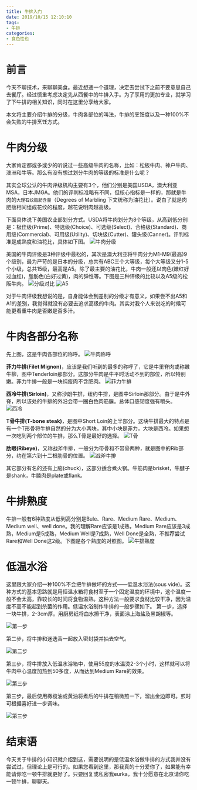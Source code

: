 ```yaml
---
title: 牛排入门
date: 2019/10/15 12:10:10
tags:
- 牛排
categories:
- 食色性也
---
```

# 前言
今天不聊技术，来聊聊美食。最近想通一个道理，决定去尝试下之前不要意思自己去餐厅。经过慎重考虑决定先从西餐中的牛排入手。为了享用的更加专业，就学习了下牛排的相关知识，同时在这里分享给大家。  

本文将主要介绍牛排的分级，牛肉各部位的叫法，牛排的烹饪度以及一种100%不会失败的牛排烹饪方式。

<!--more-->

# 牛肉分级
大家肯定都或多或少的听说过一些高级牛肉的名称，比如：松板牛肉、神户牛肉、澳洲和牛等。那么有没有想过划分牛肉的等级的标准是什么呢？  

其实全球公认的牛肉评级机构主要有3个，他们分别是美国USDA，澳大利亚MSA，日本JMGA。他们的评判标准略有不同，但核心指标是一样的，那就是牛肉的`大理石纹脂肪含量`（Degrees of Marbling 下文统称为油花比）。说白了就是肉肥瘦相间组成花纹的程度，越花说明肉越高级。  

下面具体说下美国农业部划分方式。USDA将牛肉划分为8个等级，从高到低分别是：极佳级(Prime)、特选级(Choice)、可选级(Select)、合格级(Standard)、商用级(Commercial)、可用级(Utility)、切块级(Cutter)、罐头级(Canner)。评判标准是成熟度和油花比，具体如下图。
![牛肉分级](https://rfc2616.oss-cn-beijing.aliyuncs.com/blog/steakGrade.png)

美国的牛肉评级是3种评级中最松的，其次是澳大利亚将牛肉分为M1-M9(最高)9个级别，最为严苛的是日本的分级，总共有ABC三个大等级，每个大等级又分1-5个小级，总共15级，最高是A5。除了最主要的油花比，牛肉一般还以肉色(嫩红好过血红)，脂肪色(白好过黄)，肉的弹性等。下图是三种评级的比较以及A5级的松阪牛肉。
![分级对比](https://rfc2616.oss-cn-beijing.aliyuncs.com/blog/contrast.png) 
![A5](https://rfc2616.oss-cn-beijing.aliyuncs.com/blog/A5.png)

对于牛肉评级我想说的是，自身能体会到差别的分级才有意义，如果尝不出A5和A1的差别，我觉得就没有必要去追求高级的牛肉。其实对我个人来说吃的时候可能更看重牛肉是否嫩是否多汁。

# 牛肉各部分名称
先上图，这是牛肉各部位的称呼。
![牛肉称呼](https://rfc2616.oss-cn-beijing.aliyuncs.com/blog/steakCut.png)

**菲力牛排(Filet Mignon)**，应该是我们听到的最多的称呼了，它是牛里脊肉或称嫩牛柳，图中Tenderloin那部分。这部分牛肉是牛平时活动不到的部位，所以特别嫩。菲力牛排一般是一块纯瘦肉不含肥肉。
![菲力牛排](https://rfc2616.oss-cn-beijing.aliyuncs.com/blog/Filet.png)

**西冷牛排(Sirloin)**，又称沙朗牛排，纽约牛排，是图中Sirloin那部分。由于是牛外脊，所以该处的牛排的外沿会带一圈白色肉筋膜。总体口感韧度强有嚼头。
![西冷](https://rfc2616.oss-cn-beijing.aliyuncs.com/blog/Sirloin.png)

**T骨牛排(T-bone steak)**，是图中Short Loin的上半部分。这块牛排最大的特点是有一个T形骨将牛排自然的分为大小两块，其中小块是菲力，大块是西冷。如果想一次吃到两个部位的牛排，那么T骨是最好的选择。
![T骨](https://rfc2616.oss-cn-beijing.aliyuncs.com/blog/T-bone.png)

**肋眼(Ribeye)**，又称战斧牛排，一般分为带骨和不带骨两种，就是图中的Rib部分，约在第六到十二根肋骨的位置。
![战斧牛排](https://rfc2616.oss-cn-beijing.aliyuncs.com/blog/ribeye.png)

其它部分有名的还有上脑(chuck)，这部分适合煮火锅。牛筋肉是brisket，牛腱子是shank，牛腩肉是plate或flank。

# 牛排熟度
牛排一般有6种熟度从低到高分别是Bule、Rare、Medium Rare、Medium、Medium well、well done。我的理解Rare应该是1成熟，Medium Rare应该是3成熟，Medium是5成熟，Medium Well是7成熟，Well Done是全熟，不推荐尝试Rare和Well Done这2级。下图是各个熟度的对照图。
![牛排熟度](https://rfc2616.oss-cn-beijing.aliyuncs.com/blog/steakCook.png)

# 低温水浴
这里跟大家介绍一种100%不会把牛排做坏的方式——低温水浴法(sous vide)。这种方式的基本思路就是用恒温水箱将食材至于一个固定温度的环境中，这个温度一般不会太高，靠较长的时间将食物温熟。这种方法一般要求食材比较干净，因为温度不高不能起到杀菌的作用。低温水浴制作牛排的一般步骤如下。
第一步，选择一块牛排，2-3cm厚。用厨房纸将血水擦干净，表面涂上海盐及黑胡椒等。 
 
![第一步](https://rfc2616.oss-cn-beijing.aliyuncs.com/blog/step1.png)

第二步，将牛排和迷迭香一起放入密封袋并抽去空气。  

![第二步](https://rfc2616.oss-cn-beijing.aliyuncs.com/blog/setp2.png)

第三步，将牛排放入低温水浴箱中，使用55度的水温烫2-3个小时，这样就可以将牛肉中心温度加热到50多度，从而达到Medium Rare的效果。  
  
![第三步](https://rfc2616.oss-cn-beijing.aliyuncs.com/blog/step3.png)

第三步，最后使用橄榄油或黄油将煮后的牛排在稍微煎一下，溜出金边即可。煎时可根据喜好进一步调味。  

![第三步](https://rfc2616.oss-cn-beijing.aliyuncs.com/blog/step4.png)


# 结束语
今天关于牛排的小知识就介绍到这，需要说明的是低温水浴做牛排的方式我并没有尝试过，但理论上是可行的。如果您看到这里，那我真的十分爱你了，如果能有幸能请你吃一顿牛排就更好了。只要回复或私密我eurka，我十分愿意在北京请你吃一顿牛排，聊聊天。